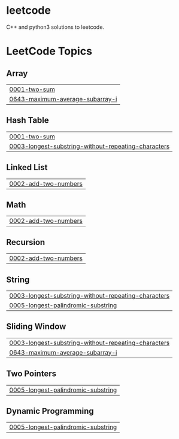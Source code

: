 # leetcode
C++ and python3 solutions to leetcode.

<!---LeetCode Topics Start-->
# LeetCode Topics
## Array
|  |
| ------- |
| [0001-two-sum](https://github.com/shivenaggarwal/leetcode-problems/tree/master/0001-two-sum) |
| [0643-maximum-average-subarray-i](https://github.com/shivenaggarwal/leetcode-problems/tree/master/0643-maximum-average-subarray-i) |
## Hash Table
|  |
| ------- |
| [0001-two-sum](https://github.com/shivenaggarwal/leetcode-problems/tree/master/0001-two-sum) |
| [0003-longest-substring-without-repeating-characters](https://github.com/shivenaggarwal/leetcode-problems/tree/master/0003-longest-substring-without-repeating-characters) |
## Linked List
|  |
| ------- |
| [0002-add-two-numbers](https://github.com/shivenaggarwal/leetcode-problems/tree/master/0002-add-two-numbers) |
## Math
|  |
| ------- |
| [0002-add-two-numbers](https://github.com/shivenaggarwal/leetcode-problems/tree/master/0002-add-two-numbers) |
## Recursion
|  |
| ------- |
| [0002-add-two-numbers](https://github.com/shivenaggarwal/leetcode-problems/tree/master/0002-add-two-numbers) |
## String
|  |
| ------- |
| [0003-longest-substring-without-repeating-characters](https://github.com/shivenaggarwal/leetcode-problems/tree/master/0003-longest-substring-without-repeating-characters) |
| [0005-longest-palindromic-substring](https://github.com/shivenaggarwal/leetcode-problems/tree/master/0005-longest-palindromic-substring) |
## Sliding Window
|  |
| ------- |
| [0003-longest-substring-without-repeating-characters](https://github.com/shivenaggarwal/leetcode-problems/tree/master/0003-longest-substring-without-repeating-characters) |
| [0643-maximum-average-subarray-i](https://github.com/shivenaggarwal/leetcode-problems/tree/master/0643-maximum-average-subarray-i) |
## Two Pointers
|  |
| ------- |
| [0005-longest-palindromic-substring](https://github.com/shivenaggarwal/leetcode-problems/tree/master/0005-longest-palindromic-substring) |
## Dynamic Programming
|  |
| ------- |
| [0005-longest-palindromic-substring](https://github.com/shivenaggarwal/leetcode-problems/tree/master/0005-longest-palindromic-substring) |
<!---LeetCode Topics End-->